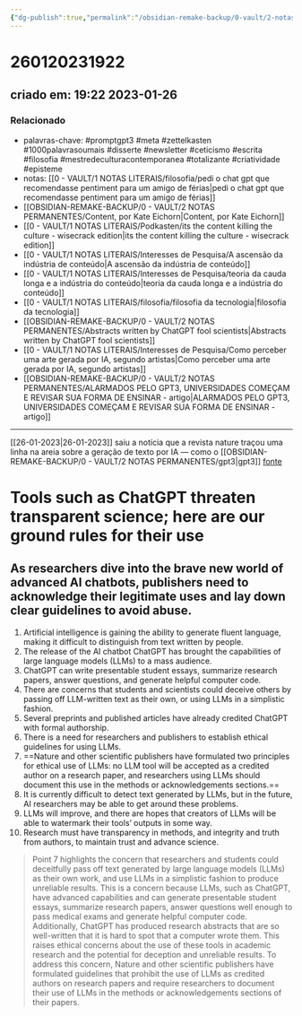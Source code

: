 ```yaml
---
{"dg-publish":true,"permalink":"/obsidian-remake-backup/0-vault/2-notas-permanentes/ferramentas-como-o-chat-gpt-ameacam-a-ciencia-transparente-aqui-estao-as-nossas-regras-basicas-para-a-sua-utilizacao/","tags":["permanente","promptgpt3","meta","zettelkasten","1000palavrasoumais","disserte","newsletter","ceticismo","escrita","filosofia","mestredeculturacontemporanea","totalizante","criatividade","episteme"],"dgHomeLink":true,"dgShowLocalGraph":true,"dgShowFileTree":true,"dgEnableSearch":true,"noteIcon":""}
---
```


# 260120231922
## criado em: 19:22 2023-01-26

### Relacionado
- palavras-chave: #promptgpt3 #meta #zettelkasten #1000palavrasoumais #disserte #newsletter #ceticismo #escrita #filosofia #mestredeculturacontemporanea #totalizante #criatividade #episteme 
- notas: [[0 - VAULT/1 NOTAS LITERAIS/filosofia/pedi o chat gpt que recomendasse pentiment para um amigo de férias\|pedi o chat gpt que recomendasse pentiment para um amigo de férias]]
- [[OBSIDIAN-REMAKE-BACKUP/0 - VAULT/2 NOTAS PERMANENTES/Content, por Kate Eichorn\|Content, por Kate Eichorn]]
- [[0 - VAULT/1 NOTAS LITERAIS/Podkasten/its the content killing the culture - wisecrack edition\|its the content killing the culture - wisecrack edition]]
- [[0 - VAULT/1 NOTAS LITERAIS/Interesses de Pesquisa/A ascensão da indústria de conteúdo\|A ascensão da indústria de conteúdo]]
- [[0 - VAULT/1 NOTAS LITERAIS/Interesses de Pesquisa/teoria da cauda longa e a indústria do conteúdo\|teoria da cauda longa e a indústria do conteúdo]]
- [[0 - VAULT/1 NOTAS LITERAIS/filosofia/filosofia da tecnologia\|filosofia da tecnologia]]
- [[OBSIDIAN-REMAKE-BACKUP/0 - VAULT/2 NOTAS PERMANENTES/Abstracts written by ChatGPT fool scientists\|Abstracts written by ChatGPT fool scientists]]
- [[0 - VAULT/1 NOTAS LITERAIS/Interesses de Pesquisa/Como perceber uma arte gerada por IA, segundo artistas\|Como perceber uma arte gerada por IA, segundo artistas]]
- [[OBSIDIAN-REMAKE-BACKUP/0 - VAULT/2 NOTAS PERMANENTES/ALARMADOS PELO GPT3, UNIVERSIDADES COMEÇAM E REVISAR SUA FORMA DE ENSINAR - artigo\|ALARMADOS PELO GPT3, UNIVERSIDADES COMEÇAM E REVISAR SUA FORMA DE ENSINAR - artigo]]
---
[[26-01-2023\|26-01-2023]] saiu a notícia que a revista nature  traçou uma linha na areia sobre a geração de texto por IA — como o [[OBSIDIAN-REMAKE-BACKUP/0 - VAULT/2 NOTAS PERMANENTES/gpt3\|gpt3]]
[fonte](https://www.nature.com/articles/d41586-023-00191-1)

# Tools such as ChatGPT threaten transparent science; here are our ground rules for their use

## As researchers dive into the brave new world of advanced AI chatbots, publishers need to acknowledge their legitimate uses and lay down clear guidelines to avoid abuse.

1.  Artificial intelligence is gaining the ability to generate fluent language, making it difficult to distinguish from text written by people.
2.  The release of the AI chatbot ChatGPT has brought the capabilities of large language models (LLMs) to a mass audience.
3.  ChatGPT can write presentable student essays, summarize research papers, answer questions, and generate helpful computer code.
4.  There are concerns that students and scientists could deceive others by passing off LLM-written text as their own, or using LLMs in a simplistic fashion.
5.  Several preprints and published articles have already credited ChatGPT with formal authorship.
6.  There is a need for researchers and publishers to establish ethical guidelines for using LLMs.
7.  ==Nature and other scientific publishers have formulated two principles for ethical use of LLMs: no LLM tool will be accepted as a credited author on a research paper, and researchers using LLMs should document this use in the methods or acknowledgements sections.==
8.  It is currently difficult to detect text generated by LLMs, but in the future, AI researchers may be able to get around these problems.
9.  LLMs will improve, and there are hopes that creators of LLMs will be able to watermark their tools’ outputs in some way.
10.  Research must have transparency in methods, and integrity and truth from authors, to maintain trust and advance science.

> Point 7 highlights the concern that researchers and students could deceitfully pass off text generated by large language models (LLMs) as their own work, and use LLMs in a simplistic fashion to produce unreliable results. This is a concern because LLMs, such as ChatGPT, have advanced capabilities and can generate presentable student essays, summarize research papers, answer questions well enough to pass medical exams and generate helpful computer code. Additionally, ChatGPT has produced research abstracts that are so well-written that it is hard to spot that a computer wrote them. This raises ethical concerns about the use of these tools in academic research and the potential for deception and unreliable results. To address this concern, Nature and other scientific publishers have formulated guidelines that prohibit the use of LLMs as credited authors on research papers and require researchers to document their use of LLMs in the methods or acknowledgements sections of their papers.
